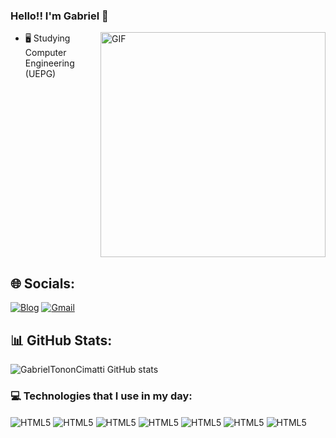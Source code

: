 ### Hello!! I'm Gabriel 👋

<img align="right" alt="GIF" src="https://raw.githubusercontent.com/ThiagoPereira232/ThiagoPereira232/main/imgs/Code%20typing.gif" width="360px" border-radius=25px/>


- 🖥️ Studying Computer Engineering (UEPG)
  

<div style="clear: both;"></div>
  
## 🌐 Socials:

[![Blog](https://img.shields.io/badge/LinkedIn-0077B5?style=for-the-badge&logo=linkedin&logoColor=white)](www.linkedin.com/in/gabriel-tonon-cimatti-7992062a3)
[![Gmail](https://img.shields.io/badge/Gmail-D14836?style=for-the-badge&logo=gmail&logoColor=white)](mailto:gabrieltonci2004@gmail.com)


## 📊 GitHub Stats:

![GabrielTononCimatti GitHub stats](https://github-readme-stats.vercel.app/api?username=GabrielTononCimatti&show_icons=true&theme=tokyonight)

### 💻 Technologies that I use in my day:
<div style="display: inline_block">
  <img align="center" alt="HTML5" src="https://img.shields.io/badge/Python-3776AB?style=for-the-badge&logo=python&logoColor=white" />
  <img align="center" alt="HTML5" src="https://img.shields.io/badge/C-00599C?style=for-the-badge&logo=c&logoColor=white" />
  <img align="center" alt="HTML5" src="https://img.shields.io/badge/JavaScript-F7DF1E?style=for-the-badge&logo=javascript&logoColor=black" />
  <img align="center" alt="HTML5" src="https://img.shields.io/badge/Java-ED8B00?style=for-the-badge&logo=openjdk&logoColor=white" />
  <img align="center" alt="HTML5" src="https://img.shields.io/badge/R-276DC3?style=for-the-badge&logo=r&logoColor=white" />
  <img align="center" alt="HTML5" src="https://img.shields.io/badge/MySQL-005C84?style=for-the-badge&logo=mysql&logoColor=white" />
  <img align="center" alt="HTML5" src="https://img.shields.io/badge/Microsoft_Excel-217346?style=for-the-badge&logo=microsoft-excel&logoColor=white" />
</div>

